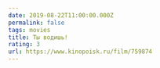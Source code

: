 ```yaml
---
date: 2019-08-22T11:00:00.000Z
permalink: false
tags: movies
title: Ты водишь!
rating: 3
url: https://www.kinopoisk.ru/film/759874
---
```

